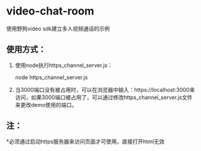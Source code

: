 # video-chat-room
使用野狗video sdk建立多人视频通话的示例
## 使用方式：
1. 使用node执行https_channel_server.js：

	node https_channel_server.js

2. 当3000端口没有被占用时，可以在浏览器中输入：https://localhost:3000来访问，如果3000端口被占用了，可以通过修改https_channel_server.js文件来更改demo使用的端口。
## 注：
*必须通过启动https服务器来访问页面才可使用，直接打开html无效
